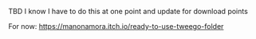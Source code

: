 TBD
I know I have to do this at one point and update for download points

For now:
https://manonamora.itch.io/ready-to-use-tweego-folder